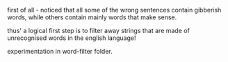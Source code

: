 first of all - noticed that all some of the wrong sentences contain gibberish words, while others contain mainly words that make sense.

thus' a logical first step is to filter away strings that are made of unrecognised words in the english language!

experimentation in word-filter folder.